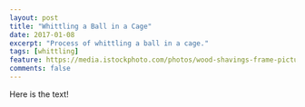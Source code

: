 ```yaml
---
layout: post
title: "Whittling a Ball in a Cage"
date: 2017-01-08
excerpt: "Process of whittling a ball in a cage."
tags: [whittling]
feature: https://media.istockphoto.com/photos/wood-shavings-frame-picture-id139744047?k=6&m=139744047&s=612x612&w=0&h=faHH2CznniHniA3AdUBP5gfTzp8S_kvP9TI1VFsKRRY=
comments: false
---
```


Here is the text!
